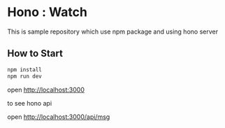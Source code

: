 # Hono : Watch

This is sample repository which use npm package and using hono server

## How to Start

```sh
npm install
npm run dev
```

open <http://localhost:3000>

to see hono api  

open <http://localhost:3000/api/msg>
